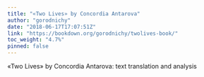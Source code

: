 ```yaml
---
title: "«Two Lives» by Concordia Antarova"
author: "gorodnichy"
date: "2018-06-17T17:07:51Z"
link: "https://bookdown.org/gorodnichy/twolives-book/"
toc_weight: "4.7%"
pinned: false
---
```


«Two Lives» by Concordia Antarova: text translation and analysis
